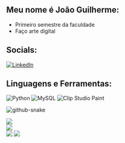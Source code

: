 ## Meu nome é João Guilherme:
- Primeiro semestre da faculdade
- Faço arte digital

## Socials:
[![LinkedIn](https://img.shields.io/badge/LinkedIn-%230077B5.svg?logo=linkedin&logoColor=white)](https://linkedin.com/in/joão-guilherme-rangel-631322365) 

## Linguagens e Ferramentas:
![Python](https://img.shields.io/badge/python-3670A0?style=for-the-badge&logo=python&logoColor=ffdd54) ![MySQL](https://img.shields.io/badge/mysql-4479A1.svg?style=for-the-badge&logo=mysql&logoColor=white) ![Clip Studio Paint](https://img.shields.io/badge/ClipStudioPaint-%23CFD3D3.svg?style=for-the-badge&logo=ClipStudioPaint&logoColor=white)

<picture>
  <source media="(prefers-color-scheme: dark)" srcset="https://raw.githubusercontent.com/tobiasmeyhoefer/tobiasmeyhoefer/output/github-snake-dark.svg" />
  <source media="(prefers-color-scheme: light)" srcset="https://raw.githubusercontent.com/tobiasmeyhoefer/tobiasmeyhoefer/output/github-snake.svg" />
  <img alt="github-snake" src="https://raw.githubusercontent.com/tobiasmeyhoefer/tobiasmeyhoefer/output/github-snake.svg" />
</picture>

![](https://github-readme-stats.vercel.app/api?username=Zoroethruz&theme=radical&hide_border=false&include_all_commits=true&count_private=false)<br/>
![](https://nirzak-streak-stats.vercel.app/?user=Zoroethruz&theme=radical&hide_border=false)<br/>
![](https://github-readme-stats.vercel.app/api/top-langs/?username=Zoroethruz&theme=radical&hide_border=false&include_all_commits=false&count_private=false&layout=compact)
![](https://github-contributor-stats.vercel.app/api?username=Zoroethruz&limit=5&theme=radical&combine_all_yearly_contributions=true)
